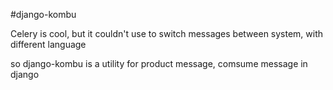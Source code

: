 #django-kombu  

Celery is cool, but it couldn't use to switch messages between system, with different language

so django-kombu is a utility for product message, comsume message in django
